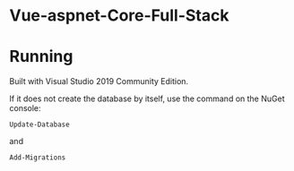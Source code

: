 # Vue-aspnet-Core-Full-Stack

# Running

Built with Visual Studio 2019 Community Edition.

If it does not create the database by itself, use the command on the NuGet console:

    Update-Database
    
and
    
    Add-Migrations
